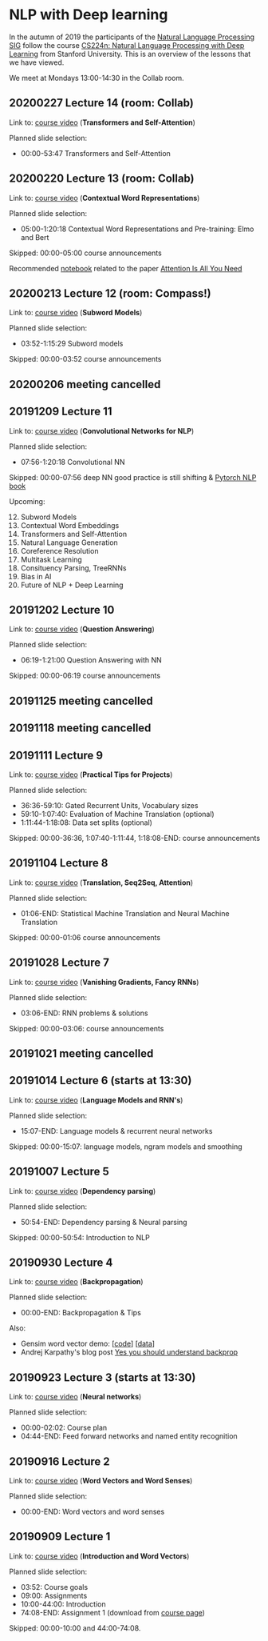 # NLP with Deep learning

In the autumn of 2019 the participants of the [Natural Language Processing SIG](https://github.com/NLeSC/ehumanities-sig/) follow the course [CS224n: Natural Language Processing with Deep Learning](https://www.youtube.com/playlist?list=PLoROMvodv4rOhcuXMZkNm7j3fVwBBY42z) from Stanford University. This is an overview of the lessons that we have viewed.

We meet at Mondays 13:00-14:30 in the Collab room.

## 20200227 Lecture 14 (room: Collab)

Link to: [course video](https://www.youtube.com/watch?v=5vcj8kSwBCY) (**Transformers and Self-Attention**)

Planned slide selection:

* 00:00-53:47 Transformers and Self-Attention

## 20200220 Lecture 13 (room: Collab)

Link to: [course video](https://www.youtube.com/watch?v=S-CspeZ8FHc) (**Contextual Word Representations**)

Planned slide selection:

* 05:00-1:20:18 Contextual Word Representations and Pre-training: Elmo and Bert

Skipped: 00:00-05:00 course announcements

Recommended [notebook](http://nlp.seas.harvard.edu/2018/04/03/attention.html) related to the paper [Attention Is All You Need](https://arxiv.org/abs/1706.03762)

## 20200213 Lecture 12 (room: Compass!)

Link to: [course video](https://www.youtube.com/watch?v=9oTHFx0Gg3Q) (**Subword Models**)

Planned slide selection:

* 03:52-1:15:29 Subword models

Skipped: 00:00-03:52 course announcements

## 20200206 meeting cancelled

## 20191209 Lecture 11

Link to: [course video](https://www.youtube.com/watch?v=EAJoRA0KX7I) (**Convolutional Networks for NLP**)

Planned slide selection:

* 07:56-1:20:18 Convolutional NN

Skipped: 00:00-07:56 deep NN good practice is still shifting &amp; [Pytorch NLP book](http://shop.oreilly.com/product/0636920063445.do)

Upcoming:

12. Subword Models
13. Contextual Word Embeddings
14. Transformers and Self-Attention
15. Natural Language Generation
16. Coreference Resolution
17. Multitask Learning
18. Consituency Parsing, TreeRNNs
19. Bias in AI
20. Future of NLP + Deep Learning

## 20191202 Lecture 10

Link to: [course video](https://www.youtube.com/watch?v=yIdF-17HwSk) (**Question Answering**)

Planned slide selection:

* 06:19-1:21:00 Question Answering with NN

Skipped: 00:00-06:19 course announcements

## 20191125 meeting cancelled

## 20191118 meeting cancelled

## 20191111 Lecture 9

Link to: [course video](https://www.youtube.com/watch?v=fyqm8fRDgl0) (**Practical Tips for Projects**)

Planned slide selection:

* 36:36-59:10: Gated Recurrent Units, Vocabulary sizes 
* 59:10-1:07:40: Evaluation of Machine Translation (optional)
* 1:11:44-1:18:08: Data set splits (optional)

Skipped: 00:00-36:36, 1:07:40-1:11:44, 1:18:08-END: course announcements

## 20191104 Lecture 8

Link to: [course video](https://www.youtube.com/watch?v=XXtpJxZBa2c) (**Translation, Seq2Seq, Attention**)

Planned slide selection:

* 01:06-END:   Statistical Machine Translation and Neural Machine Translation

Skipped: 00:00-01:06 course announcements

## 20191028 Lecture 7

Link to: [course video](https://www.youtube.com/watch?v=QEw0qEa0E50) (**Vanishing Gradients, Fancy RNNs**)

Planned slide selection:

* 03:06-END:   RNN problems &amp; solutions

Skipped: 00:00-03:06: course announcements

## 20191021 meeting cancelled

## 20191014 Lecture 6 (starts at 13:30)

Link to: [course video](https://www.youtube.com/watch?v=iWea12EAu6U) (**Language Models and RNN's**)

Planned slide selection:

* 15:07-END:   Language models &amp; recurrent neural networks

Skipped: 00:00-15:07: language models, ngram models and smoothing

## 20191007 Lecture 5

Link to: [course video](https://www.youtube.com/watch?v=nC9_RfjYwqA) (**Dependency parsing**)

Planned slide selection:

* 50:54-END:   Dependency parsing &amp; Neural parsing

Skipped: 00:00-50:54: Introduction to NLP

## 20190930 Lecture 4

Link to: [course video](https://www.youtube.com/watch?v=yLYHDSv-288) (**Backpropagation**)

Planned slide selection:

* 00:00-END:   Backpropagation &amp; Tips

Also:

* Gensim word vector demo: 
  \[[code](http://web.stanford.edu/class/cs224n/materials/Gensim.zip)\]
  \[[data](http://nlp.stanford.edu/data/glove.6B.zip)\]
* Andrej Karpathy's blog post [Yes you should understand backprop](https://medium.com/@karpathy/yes-you-should-understand-backprop-e2f06eab496b)

## 20190923 Lecture 3 (starts at 13:30)

Link to: [course video](https://www.youtube.com/watch?v=8CWyBNX6eDo) (**Neural networks**)

Planned slide selection:

* 00:00-02:02: Course plan
* 04:44-END:   Feed forward networks and named entity recognition

## 20190916 Lecture 2

Link to: [course video](https://www.youtube.com/watch?v=kEMJRjEdNzM) (**Word Vectors and Word Senses**)

Planned slide selection:

* 00:00-END: Word vectors and word senses

## 20190909 Lecture 1

Link to: [course video](https://www.youtube.com/watch?v=8rXD5-xhemo&list=PLoROMvodv4rOhcuXMZkNm7j3fVwBBY42z) (**Introduction and Word Vectors**)

Planned slide selection:

* 03:52:      Course goals
* 09:00:      Assignments
* 10:00-44:00: Introduction
* 74:08-END:  Assignment 1 (download from [course page](http://web.stanford.edu/class/cs224n/))

Skipped: 00:00-10:00 and 44:00-74:08.

